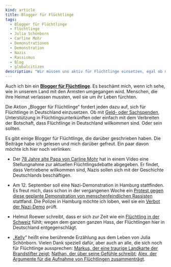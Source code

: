 ```yaml
---
kind: article
title: Blogger für Flüchtlinge
tags:
  - Blogger für Flüchtlinge
  - Flüchtlinge
  - Julia Schönborn
  - Carline Mohr
  - Demonstrationen
  - Demonstration
  - Nazis
  - Rassismus
  - Blog
  - globalcitizen
description: "Wir müssen uns aktiv für Flüchtlinge einsetzen, egal ob mit Sach-, Geld- oder Zeitspenden. Dafür steht die Aktion „Blogger für Flüchtlinge“."
---
```


Auch ich bin ein **[Blogger für Flüchtlinge][bff]**. Es beschämt mich, wenn ich sehe,
wie in unserem Land mit den Ärmsten umgegangen wird. Menschen, die ihre Heimat
verlassen mussten, weil sie um ihr Leben fürchten.

Die Aktion „Blogger für Flüchtlinge“ fordert jeden dazu auf, sich für
Flüchtlinge in Deutschland einzusetzen. Ob mit [Geld- oder
Sachspenden][spenden], Unterstützung in Flüchtingsunterkünften oder einfach
mit dem Verbreiten der Botschaft, dass Flüchtlinge in Deutschland willkommen
sind. Oder sein sollten.

Es gibt einige Blogger für Flüchtlinge, die darüber geschrieben haben. Die
Beiträge habe ich gelesen und mich darüber gefreut. Ein paar davon möchte ich
hier noch verlinken:

* Der [78 Jahre alte Papa von Carline Mohr][78] hat in einem Video eine
  Stellungnahme zur aktuellen Flüchtlingsdebatte abgegeben. Er findet, dass
  Vertriebene willkommen sind, Nazis sollen sich mit der Geschichte
  Deutschlands beschäftigen.

* Am 12. September soll eine Nazi-Demonstration in Hamburg stattfinden. Es
  freut mich, dass schon in der vergangenen Woche ein [Protest gegen diese
  geplante Demonstration von menschenfeindlichen Rassisten][stpauli]
  stattfand. Die Polizei in Hamburg möchte ich loben, weil sie ein [Verbot der
  Nazi-Demo][verbot] prüft.

* Helmut Roewer schreibt, dass er sich zur Zeit wie ein [Flüchtling in der
  Schweiz][schweiz] fühlt; wegen dem ganzen ganzen Hass, der Flüchtlingen hier
  in Deutschland entgegenschlägt.

* „[Kelly][]“ heißt eine berührende Erzählung aus dem Leben von Julia
  Schönborn. Vielen Dank speziell dafür, aber auch an alle, die sich noch für
  Flüchtlinge aussprechen: [Markus, der eine traurige Landkarte der
  Brandstifter zeigt][brandstiftung]; [Nathan, der über seine Gefühle
  schreibt][gefühle]; [Alex, der Argumente für die Aufnahme von Flüchtlingen
  zusammenträgt][argumente].


[bff]: http://www.blogger-fuer-fluechtlinge.de/

[spenden]: http://www.blogger-fuer-fluechtlinge.de/spenden/

[78]: http://www.mohrenpost.de/2015/08/26/papa-sagt-hallo-fluechtlinge-ihr-seid-willkommen/

[stpauli]: http://st.pauli-news.de/blaulicht/protest-gegen-nazis-wir-sind-wuetend/

[verbot]: http://www.radiohamburg.de/Nachrichten/Hamburg-aktuell/Menschen-in-Hamburg/2015/August/Tag-der-deutschen-Patrioten-Verbot-fuer-Neonazi-Demo-wird-geprueft

[schweiz]: https://www.globalcitizen.red/2015/08/26/heidenau-shame-for-germany/

[kelly]: http://www.junaimnetz.de/kelly

[brandstiftung]: http://textundblog.de/?p=6724

[gefühle]: https://bullenscheisse.de/2015/bloggerfuerfluechtlinge/

[argumente]: https://www.papaleaks.de/2015/08/30/ein-sommer-der-geschichte-schrieb-bloggerfuerfluechtlinge/
